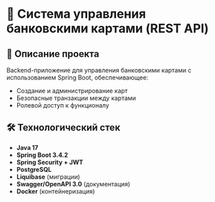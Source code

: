# 🏦 Система управления банковскими картами (REST API)

## 📌 Описание проекта
Backend-приложение для управления банковскими картами с использованием Spring Boot, обеспечивающее:
- Создание и администрирование карт
- Безопасные транзакции между картами
- Ролевой доступ к функционалу

## 🛠 Технологический стек
- **Java 17**
- **Spring Boot 3.4.2**
- **Spring Security + JWT**
- **PostgreSQL**
- **Liquibase** (миграции)
- **Swagger/OpenAPI 3.0** (документация)
- **Docker** (контейнеризация)


